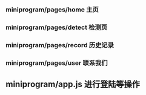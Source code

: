 
### miniprogram/pages/home 主页
### miniprogram/pages/detect 检测页
### miniprogram/pages/record 历史记录
### miniprogram/pages/user 联系我们

##  miniprogram/app.js 进行登陆等操作 
